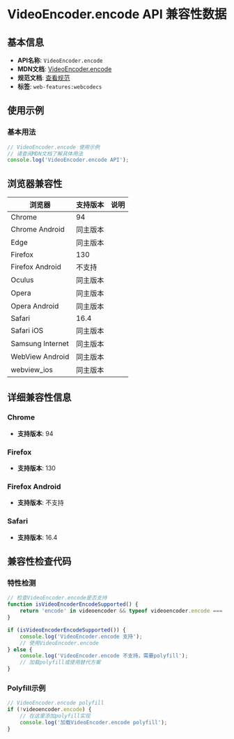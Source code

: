 # VideoEncoder.encode API 兼容性数据

## 基本信息

- **API名称**: `VideoEncoder.encode`
- **MDN文档**: [VideoEncoder.encode](https://developer.mozilla.org/docs/Web/API/VideoEncoder/encode)
- **规范文档**: [查看规范](https://w3c.github.io/webcodecs/#dom-videoencoder-encode)
- **标签**: `web-features:webcodecs`

## 使用示例

### 基本用法

```javascript
// VideoEncoder.encode 使用示例
// 请查阅MDN文档了解具体用法
console.log('VideoEncoder.encode API');
```

## 浏览器兼容性

| 浏览器 | 支持版本 | 说明 |
|--------|----------|------|
| Chrome | 94 |  |
| Chrome Android | 同主版本 |  |
| Edge | 同主版本 |  |
| Firefox | 130 |  |
| Firefox Android | 不支持 |  |
| Oculus | 同主版本 |  |
| Opera | 同主版本 |  |
| Opera Android | 同主版本 |  |
| Safari | 16.4 |  |
| Safari iOS | 同主版本 |  |
| Samsung Internet | 同主版本 |  |
| WebView Android | 同主版本 |  |
| webview_ios | 同主版本 |  |

## 详细兼容性信息

### Chrome

- **支持版本**: 94

### Firefox

- **支持版本**: 130

### Firefox Android

- **支持版本**: 不支持

### Safari

- **支持版本**: 16.4

## 兼容性检查代码

### 特性检测

```javascript
// 检查VideoEncoder.encode是否支持
function isVideoEncoderEncodeSupported() {
    return 'encode' in videoencoder && typeof videoencoder.encode === 'function';
}

if (isVideoEncoderEncodeSupported()) {
    console.log('VideoEncoder.encode 支持');
    // 使用VideoEncoder.encode
} else {
    console.log('VideoEncoder.encode 不支持，需要polyfill');
    // 加载polyfill或使用替代方案
}
```

### Polyfill示例

```javascript
// VideoEncoder.encode polyfill
if (!videoencoder.encode) {
    // 在这里添加polyfill实现
    console.log('加载VideoEncoder.encode polyfill');
}
```

